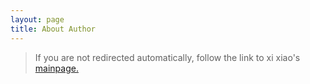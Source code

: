 ```yaml
---
layout: page
title: About Author
---
```


> If you are not redirected automatically, follow the link to xi xiao's <a href='http://xixiao.info'>mainpage.</a>
        <script type="text/javascript">
            window.location.href = "http://xixiao.info"
        </script>
